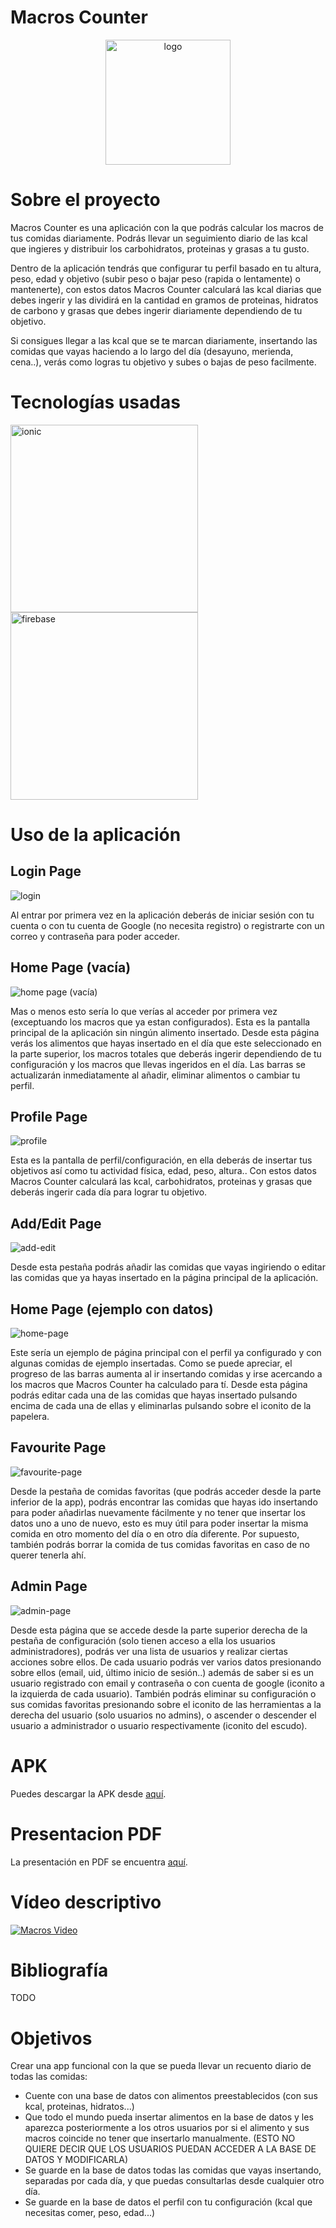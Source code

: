 # Macros Counter

<p align="center">
  <img src="media-readme/logo.png" alt="logo" width="200" height="200">
</p>

# Sobre el proyecto

Macros Counter es una aplicación con la que podrás calcular los macros de tus comidas diariamente. Podrás llevar un seguimiento diario de las kcal que ingieres y distribuir los carbohidratos, proteinas y grasas a tu gusto.

Dentro de la aplicación tendrás que configurar tu perfil basado en tu altura, peso, edad y objetivo (subir peso o bajar peso (rapida o lentamente) o mantenerte), con estos datos Macros Counter calculará las kcal diarias que debes ingerir y las dividirá en la cantidad en gramos de proteinas, hidratos de carbono y grasas que debes ingerir diariamente dependiendo de tu objetivo.

Si consigues llegar a las kcal que se te marcan diariamente, insertando las comidas que vayas haciendo a lo largo del día (desayuno, merienda, cena..), verás como logras tu objetivo y subes o bajas de peso facilmente.

# Tecnologías usadas

<img src="https://ionicframework.com/blog/wp-content/uploads/2020/10/white-on-color.png" alt="ionic" width="300" heigth="100"/>

<img src="https://firebase.google.com/downloads/brand-guidelines/PNG/logo-built_white.png?hl=es" alt="firebase" width="300" heigth="100"/>

# Uso de la aplicación

## Login Page

<img src="media-readme/1.png" alt="login"/>

Al entrar por primera vez en la aplicación deberás de iniciar sesión con tu cuenta o con tu cuenta de Google (no necesita registro) o registrarte con un correo y contraseña para poder acceder.

## Home Page (vacía)

<img src="media-readme/2.png" alt="home page (vacía)"/>

Mas o menos esto sería lo que verías al acceder por primera vez (exceptuando los macros que ya estan configurados).
Esta es la pantalla principal de la aplicación sin ningún alimento insertado. Desde esta página verás los alimentos que hayas insertado en el día que este seleccionado en la parte superior,
los macros totales que deberás ingerir dependiendo de tu configuración y los macros que llevas ingeridos en el día. Las barras se actualizarán inmediatamente al añadir, eliminar alimentos o cambiar tu perfil.

## Profile Page

<img src="media-readme/4.png" alt="profile"/>

Esta es la pantalla de perfil/configuración, en ella deberás de insertar tus objetivos así como tu actividad física, edad, peso, altura..
Con estos datos Macros Counter calculará las kcal, carbohidratos, proteinas y grasas que deberás ingerir cada día para lograr tu objetivo.

## Add/Edit Page

<img src="media-readme/7.png" alt="add-edit"/>

Desde esta pestaña podrás añadir las comidas que vayas ingiriendo o editar las comidas que ya hayas insertado en la página principal de la aplicación.

## Home Page (ejemplo con datos)

<img src="media-readme/3.png" alt="home-page"/>

Este sería un ejemplo de página principal con el perfil ya configurado y con algunas comidas de ejemplo insertadas.
Como se puede apreciar, el progreso de las barras aumenta al ir insertando comidas y irse acercando a los macros que Macros Counter ha calculado para tí.
Desde esta página podrás editar cada una de las comidas que hayas insertado pulsando encima de cada una de ellas y eliminarlas pulsando sobre el iconito de la papelera.

## Favourite Page

<img src="media-readme/6.png" alt="favourite-page"/>

Desde la pestaña de comidas favoritas (que podrás acceder desde la parte inferior de la app), podrás encontrar las comidas que hayas ido insertando para poder añadirlas nuevamente fácilmente y no tener
que insertar los datos uno a uno de nuevo, esto es muy útil para poder insertar la misma comida en otro momento del día o en otro día diferente.
Por supuesto, también podrás borrar la comida de tus comidas favoritas en caso de no querer tenerla ahí.

## Admin Page

<img src="media-readme/5.png" alt="admin-page"/>

Desde esta página que se accede desde la parte superior derecha de la pestaña de configuración (solo tienen acceso a ella los usuarios administradores), podrás ver una lista de usuarios y realizar ciertas acciones sobre ellos.
De cada usuario podrás ver varios datos presionando sobre ellos (email, uid, último inicio de sesión..) además de saber si es un usuario registrado con email y contraseña o con cuenta de google (iconito a la izquierda de cada usuario).
También podrás eliminar su configuración o sus comidas favoritas presionando sobre el iconito de las herramientas a la derecha del usuario (solo usuarios no admins), o ascender o descender el usuario a administrador o usuario respectivamente (iconito del escudo).


# APK
Puedes descargar la APK desde [aquí](media-readme/macrosCounter.apk).

# Presentacion PDF
La presentación en PDF se encuentra [aquí](media-readme/presentacion.pdf).

# Vídeo descriptivo
[![Macros Video](https://img.youtube.com/vi/dKF1f4RjDGQ/0.jpg)](https://www.youtube.com/watch?v=dKF1f4RjDGQ)

# Bibliografía
TODO


# Objetivos

Crear una app funcional con la que se pueda llevar un recuento diario de todas las comidas:

- Cuente con una base de datos con alimentos preestablecidos (con sus kcal, proteinas, hidratos...)
- Que todo el mundo pueda insertar alimentos en la base de datos y les aparezca posteriormente a los otros usuarios por si el alimento y sus macros coincide no tener que insertarlo manualmente. (ESTO NO QUIERE DECIR QUE LOS USUARIOS PUEDAN ACCEDER A LA BASE DE DATOS Y MODIFICARLA)
- Se guarde en la base de datos todas las comidas que vayas insertando, separadas por cada día, y que puedas consultarlas desde cualquier otro día.
- Se guarde en la base de datos el perfil con tu configuración (kcal que necesitas comer, peso, edad...)
